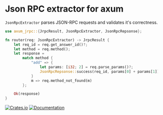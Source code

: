 # Json RPC extractor for axum

`JsonRpcExtractor` parses JSON-RPC requests and validates it's correctness.

```rust
use axum_jrpc::{JrpcResult, JsonRpcExtractor, JsonRpcRepsonse};

fn router(req: JsonRpcExtractor) -> JrpcResult {
    let req_id = req.get_answer_id()?;
    let method = req.method();
    let response =
        match method {
            "add" => {
                let params: [i32; 2] = req.parse_params()?;
                JsonRpcRepsonse::success(req_id, params[0] + params[1]);
            }
            m => req.method_not_found(m)
        };

    Ok(response)
}
```

[![Crates.io](https://img.shields.io/crates/v/axum-jrpc)](https://crates.io/crates/axum-jrpc)
[![Documentation](https://docs.rs/axum-jrpc/badge.svg)](https://docs.rs/axum-jrpc)